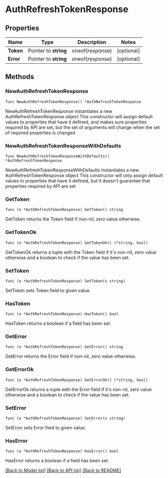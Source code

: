 # AuthRefreshTokenResponse

## Properties

Name | Type | Description | Notes
------------ | ------------- | ------------- | -------------
**Token** | Pointer to **string** | oneof{response} | [optional] 
**Error** | Pointer to **string** | oneof{response} | [optional] 

## Methods

### NewAuthRefreshTokenResponse

`func NewAuthRefreshTokenResponse() *AuthRefreshTokenResponse`

NewAuthRefreshTokenResponse instantiates a new AuthRefreshTokenResponse object
This constructor will assign default values to properties that have it defined,
and makes sure properties required by API are set, but the set of arguments
will change when the set of required properties is changed

### NewAuthRefreshTokenResponseWithDefaults

`func NewAuthRefreshTokenResponseWithDefaults() *AuthRefreshTokenResponse`

NewAuthRefreshTokenResponseWithDefaults instantiates a new AuthRefreshTokenResponse object
This constructor will only assign default values to properties that have it defined,
but it doesn't guarantee that properties required by API are set

### GetToken

`func (o *AuthRefreshTokenResponse) GetToken() string`

GetToken returns the Token field if non-nil, zero value otherwise.

### GetTokenOk

`func (o *AuthRefreshTokenResponse) GetTokenOk() (*string, bool)`

GetTokenOk returns a tuple with the Token field if it's non-nil, zero value otherwise
and a boolean to check if the value has been set.

### SetToken

`func (o *AuthRefreshTokenResponse) SetToken(v string)`

SetToken sets Token field to given value.

### HasToken

`func (o *AuthRefreshTokenResponse) HasToken() bool`

HasToken returns a boolean if a field has been set.

### GetError

`func (o *AuthRefreshTokenResponse) GetError() string`

GetError returns the Error field if non-nil, zero value otherwise.

### GetErrorOk

`func (o *AuthRefreshTokenResponse) GetErrorOk() (*string, bool)`

GetErrorOk returns a tuple with the Error field if it's non-nil, zero value otherwise
and a boolean to check if the value has been set.

### SetError

`func (o *AuthRefreshTokenResponse) SetError(v string)`

SetError sets Error field to given value.

### HasError

`func (o *AuthRefreshTokenResponse) HasError() bool`

HasError returns a boolean if a field has been set.


[[Back to Model list]](../README.md#documentation-for-models) [[Back to API list]](../README.md#documentation-for-api-endpoints) [[Back to README]](../README.md)


